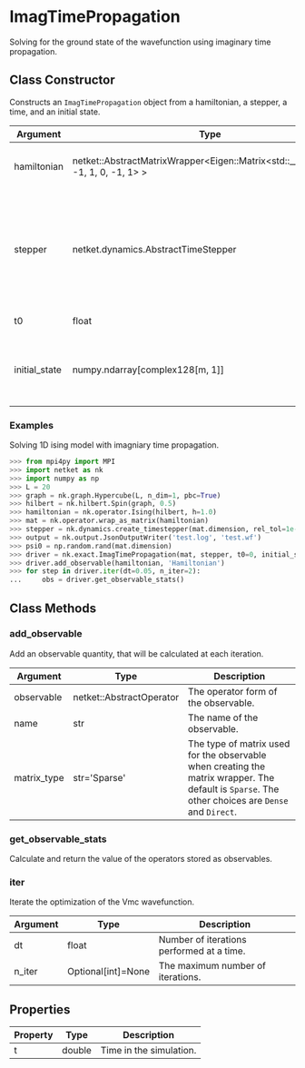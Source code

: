 # ImagTimePropagation
Solving for the ground state of the wavefunction using imaginary time propagation.

## Class Constructor
Constructs an ``ImagTimePropagation`` object from a hamiltonian, a stepper, 
a time, and an initial state.

|  Argument   |                                          Type                                           |                                          Description                                           |
|-------------|-----------------------------------------------------------------------------------------|------------------------------------------------------------------------------------------------|
|hamiltonian  |netket::AbstractMatrixWrapper<Eigen::Matrix<std::__1::complex<double>, -1, 1, 0, -1, 1> >|The hamiltonian of the system.                                                                  |
|stepper      |netket.dynamics.AbstractTimeStepper                                                      |Stepper (i.e. propagator) that transforms the state of the system from one timestep to the next.|
|t0           |float                                                                                    |The initial time.                                                                               |
|initial_state|numpy.ndarray[complex128[m, 1]]                                                          |The initial state of the system (when propagation begins.)                                      |

### Examples
Solving 1D ising model with imagniary time propagation.

```python
>>> from mpi4py import MPI
>>> import netket as nk
>>> import numpy as np
>>> L = 20
>>> graph = nk.graph.Hypercube(L, n_dim=1, pbc=True)
>>> hilbert = nk.hilbert.Spin(graph, 0.5)
>>> hamiltonian = nk.operator.Ising(hilbert, h=1.0)
>>> mat = nk.operator.wrap_as_matrix(hamiltonian)
>>> stepper = nk.dynamics.create_timestepper(mat.dimension, rel_tol=1e-10, abs_tol=1e-10)
>>> output = nk.output.JsonOutputWriter('test.log', 'test.wf')
>>> psi0 = np.random.rand(mat.dimension)
>>> driver = nk.exact.ImagTimePropagation(mat, stepper, t0=0, initial_state=psi0)
>>> driver.add_observable(hamiltonian, 'Hamiltonian')
>>> for step in driver.iter(dt=0.05, n_iter=2):
...     obs = driver.get_observable_stats()

```



## Class Methods 
### add_observable
Add an observable quantity, that will be calculated at each 
iteration.

| Argument  |          Type          |                                                                   Description                                                                   |
|-----------|------------------------|-------------------------------------------------------------------------------------------------------------------------------------------------|
|observable |netket::AbstractOperator|The operator form of the observable.                                                                                                             |
|name       |str                     |The name of the observable.                                                                                                                      |
|matrix_type|str='Sparse'            |The type of matrix used for the observable when creating the matrix wrapper. The default is `Sparse`. The other choices are `Dense` and `Direct`.|

### get_observable_stats
Calculate and return the value of the operators stored as observables.




### iter
Iterate the optimization of the Vmc wavefunction. 

|Argument|       Type       |               Description               |
|--------|------------------|-----------------------------------------|
|dt      |float             |Number of iterations performed at a time.|
|n_iter  |Optional[int]=None|The maximum number of iterations.        |

## Properties

|Property| Type |      Description       |
|--------|------|------------------------|
|t       |double| Time in the simulation.|
